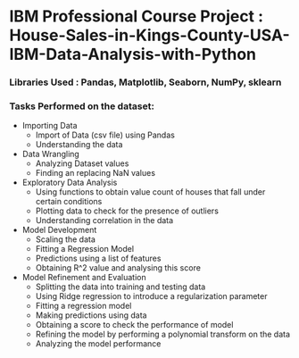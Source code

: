 # IBM Professional Course Project : House-Sales-in-Kings-County-USA-IBM-Data-Analysis-with-Python

### Libraries Used : Pandas, Matplotlib, Seaborn, NumPy, sklearn

### Tasks Performed on the dataset:
* Importing Data
  * Import of Data (csv file) using Pandas
  * Understanding the data 
* Data Wrangling
  * Analyzing Dataset values
  * Finding an replacing NaN values
* Exploratory Data Analysis
  * Using functions to obtain value count of houses that fall under certain conditions
  * Plotting data to check for the presence of outliers 
  * Understanding correlation in the data  
* Model Development
  * Scaling the data
  * Fitting a Regression Model 
  * Predictions using a list of features
  * Obtaining R^2 value and analysing this score
* Model Refinement and Evaluation
  * Splitting the data into training and testing data
  * Using Ridge regression to introduce a regularization parameter
  * Fitting a regression model
  * Making predictions using data 
  * Obtaining a score to check the performance of model
  * Refining the model by performing a polynomial transform on the data
  * Analyzing the model performance 
